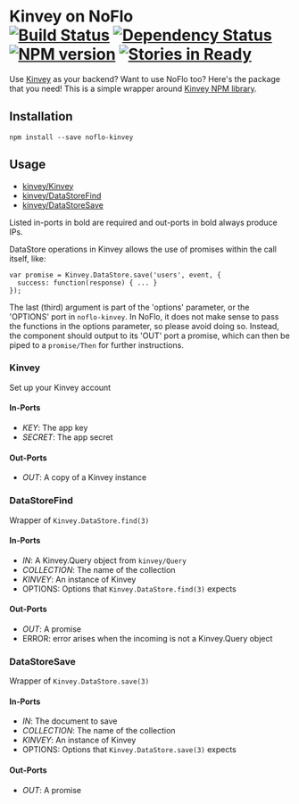 # Kinvey on NoFlo <br/>[![Build Status](https://secure.travis-ci.org/kenhkan/noflo-kinvey.png?branch=master)](http://travis-ci.org/kenhkan/noflo-kinvey) [![Dependency Status](https://david-dm.org/kenhkan/noflo-kinvey.png)](https://david-dm.org/kenhkan/noflo-kinvey) [![NPM version](https://badge.fury.io/js/noflo-kinvey.png)](http://badge.fury.io/js/noflo-kinvey) [![Stories in Ready](https://badge.waffle.io/kenhkan/noflo-kinvey.png)](http://waffle.io/kenhkan/noflo-kinvey)

Use [Kinvey](http://devcenter.kinvey.com/) as your backend? Want to use NoFlo
too? Here's the package that you need! This is a simple wrapper around [Kinvey
NPM library](https://npmjs.org/package/kinvey).


## Installation

`npm install --save noflo-kinvey`

## Usage

* [kinvey/Kinvey](#Kinvey)
* [kinvey/DataStoreFind](#DataStoreFind)
* [kinvey/DataStoreSave](#DataStoreSave)

Listed in-ports in bold are required and out-ports in bold always produce IPs.

DataStore operations in Kinvey allows the use of promises within the call itself, like:

    var promise = Kinvey.DataStore.save('users', event, {
      success: function(response) { ... }
    });

The last (third) argument is part of the 'options' parameter, or the 'OPTIONS'
port in `noflo-kinvey`. In NoFlo, it does not make sense to pass the functions
in the options parameter, so please avoid doing so. Instead, the component
should output to its 'OUT' port a promise, which can then be piped to a
`promise/Then` for further instructions.


### Kinvey

Set up your Kinvey account

#### In-Ports

* *KEY*: The app key
* *SECRET*: The app secret

#### Out-Ports

* *OUT*: A copy of a Kinvey instance


### DataStoreFind

Wrapper of `Kinvey.DataStore.find(3)`

#### In-Ports

* *IN*: A Kinvey.Query object from `kinvey/Query`
* *COLLECTION*: The name of the collection
* *KINVEY*: An instance of Kinvey
* OPTIONS: Options that `Kinvey.DataStore.find(3)` expects

#### Out-Ports

* *OUT*: A promise
* ERROR: error arises when the incoming is not a Kinvey.Query object


### DataStoreSave

Wrapper of `Kinvey.DataStore.save(3)`

#### In-Ports

* *IN*: The document to save
* *COLLECTION*: The name of the collection
* *KINVEY*: An instance of Kinvey
* OPTIONS: Options that `Kinvey.DataStore.save(3)` expects

#### Out-Ports

* *OUT*: A promise
